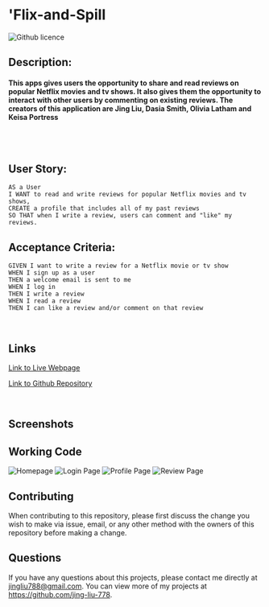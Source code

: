 # 'Flix-and-Spill

![Github licence](http://img.shields.io/badge/license-MIT-blue.svg)

## Description:

#### This apps gives users the opportunity to share and read reviews on popular Netflix movies and tv shows. It also gives them the opportunity to interact with other users by commenting on existing reviews. The creators of this application are Jing Liu, Dasia Smith, Olivia Latham and Keisa Portress

<br>
<br>

## User Story:

```
AS a User
I WANT to read and write reviews for popular Netflix movies and tv shows,
CREATE a profile that includes all of my past reviews
SO THAT when I write a review, users can comment and "like" my reviews.
```

## Acceptance Criteria:

```
GIVEN I want to write a review for a Netflix movie or tv show
WHEN I sign up as a user
THEN a welcome email is sent to me
WHEN I log in
THEN I write a review
WHEN I read a review
THEN I can like a review and/or comment on that review

```

<br>

## Links

[Link to Live Webpage](https://shielded-gorge-65326.herokuapp.com/)

[Link to Github Repository](https://github.com/jing-liu-778/Netflix-and-Spill)

<br>

## Screenshots

## Working Code

![Homepage](https://github.com/jing-liu-778/Netflix-and-Spill/blob/main/public/images/homepage.gif)
![Login Page](https://github.com/jing-liu-778/Netflix-and-Spill/blob/main/public/images/login_page.gif)
![Profile Page](https://github.com/jing-liu-778/Netflix-and-Spill/blob/main/public/images/profile_page.gif)
![Review Page](https://github.com/jing-liu-778/Netflix-and-Spill/blob/main/public/images/Review_page.png)

## Contributing

When contributing to this repository, please first discuss the change you wish to make via issue, email, or any other method with the owners of this repository before making a change.

## Questions

If you have any questions about this projects, please contact me directly at jingliu788@gmail.com. You can view more of my projects at https://github.com/jing-liu-778.
